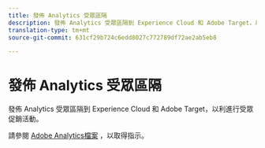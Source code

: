 ```yaml
---
title: 發佈 Analytics 受眾區隔
description: 發佈 Analytics 受眾區隔到 Experience Cloud 和 Adobe Target，以利進行受眾促銷活動。
translation-type: tm+mt
source-git-commit: 631cf29b724c6edd8027c772789df72ae2ab5eb8

---
```



# 發佈 Analytics 受眾區隔

發佈 Analytics 受眾區隔到 Experience Cloud 和 Adobe Target，以利進行受眾促銷活動。

請參閱 [Adobe Analytics檔案](https://docs.adobe.com/content/help/en/analytics/components/segmentation/segmentation-workflow/seg-publish.html) ，以取得指示。

